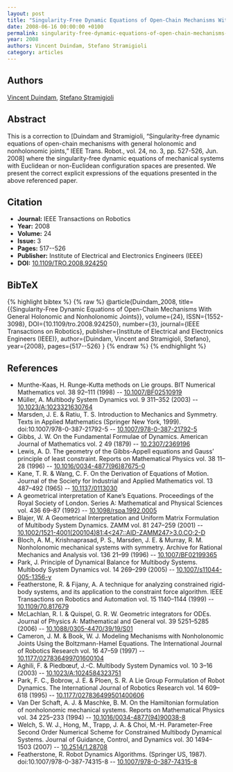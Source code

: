 ```yaml
---
layout: post
title: "Singularity-Free Dynamic Equations of Open-Chain Mechanisms With General Holonomic and Nonholonomic Joints"
date: 2008-06-16 00:00:00 +0100
permalink: singularity-free-dynamic-equations-of-open-chain-mechanisms-with-general-holonomic-and-nonholonomic-joints
year: 2008
authors: Vincent Duindam, Stefano Stramigioli
category: articles
---
```

 
## Authors
[Vincent Duindam](authors/vincent-duindam), [Stefano Stramigioli](authors/stefano-stramigioli)
 
## Abstract
This is a correction to [Duindam and Stramigioli, “Singularity-free dynamic equations of open-chain mechanisms with general holonomic and nonholonomic joints,” IEEE Trans. Robot., vol. 24, no. 3, pp. 527-526, Jun. 2008] where the singularity-free dynamic equations of mechanical systems with Euclidean or non-Euclidean configuration spaces are presented. We present the correct explicit expressions of the equations presented in the above referenced paper.
 
## Citation
- **Journal:** IEEE Transactions on Robotics
- **Year:** 2008
- **Volume:** 24
- **Issue:** 3
- **Pages:** 517--526
- **Publisher:** Institute of Electrical and Electronics Engineers (IEEE)
- **DOI:** [10.1109/TRO.2008.924250](https://doi.org/10.1109/TRO.2008.924250)
 
## BibTeX
{% highlight bibtex %}
{% raw %}
@article{Duindam_2008,
  title={{Singularity-Free Dynamic Equations of Open-Chain Mechanisms With General Holonomic and Nonholonomic Joints}},
  volume={24},
  ISSN={1552-3098},
  DOI={10.1109/tro.2008.924250},
  number={3},
  journal={IEEE Transactions on Robotics},
  publisher={Institute of Electrical and Electronics Engineers (IEEE)},
  author={Duindam, Vincent and Stramigioli, Stefano},
  year={2008},
  pages={517--526}
}
{% endraw %}
{% endhighlight %}
 
## References
- Munthe-Kaas, H. Runge-Kutta methods on Lie groups. BIT Numerical Mathematics vol. 38 92–111 (1998) -- [10.1007/BF02510919](https://doi.org/10.1007/BF02510919)
- Müller, A. Multibody System Dynamics vol. 9 311–352 (2003) -- [10.1023/A:1023321630764](https://doi.org/10.1023/A:1023321630764)
- Marsden, J. E. & Ratiu, T. S. Introduction to Mechanics and Symmetry. Texts in Applied Mathematics (Springer New York, 1999). doi:10.1007/978-0-387-21792-5 -- [10.1007/978-0-387-21792-5](https://doi.org/10.1007/978-0-387-21792-5)
- Gibbs, J. W. On the Fundamental Formulae of Dynamics. American Journal of Mathematics vol. 2 49 (1879) -- [10.2307/2369196](https://doi.org/10.2307/2369196)
- Lewis, A. D. The geometry of the Gibbs-Appell equations and Gauss’ principle of least constraint. Reports on Mathematical Physics vol. 38 11–28 (1996) -- [10.1016/0034-4877(96)87675-0](https://doi.org/10.1016/0034-4877(96)87675-0)
- Kane, T. R. & Wang, C. F. On the Derivation of Equations of Motion. Journal of the Society for Industrial and Applied Mathematics vol. 13 487–492 (1965) -- [10.1137/0113030](https://doi.org/10.1137/0113030)
- A geometrical interpretation of Kane’s Equations. Proceedings of the Royal Society of London. Series A: Mathematical and Physical Sciences vol. 436 69–87 (1992) -- [10.1098/rspa.1992.0005](https://doi.org/10.1098/rspa.1992.0005)
- Blajer, W. A Geometrical Interpretation and Uniform Matrix Formulation of Multibody System Dynamics. ZAMM vol. 81 247–259 (2001) -- [10.1002/1521-4001(200104)81:4<247::AID-ZAMM247>3.0.CO;2-D](https://doi.org/10.1002/1521-4001(200104)81:4<247::AID-ZAMM247>3.0.CO;2-D)
- Bloch, A. M., Krishnaprasad, P. S., Marsden, J. E. & Murray, R. M. Nonholonomic mechanical systems with symmetry. Archive for Rational Mechanics and Analysis vol. 136 21–99 (1996) -- [10.1007/BF02199365](https://doi.org/10.1007/BF02199365)
- Park, J. Principle of Dynamical Balance for Multibody Systems. Multibody System Dynamics vol. 14 269–299 (2005) -- [10.1007/s11044-005-1356-y](https://doi.org/10.1007/s11044-005-1356-y)
- Featherstone, R. & Fijany, A. A technique for analyzing constrained rigid-body systems, and its application to the constraint force algorithm. IEEE Transactions on Robotics and Automation vol. 15 1140–1144 (1999) -- [10.1109/70.817679](https://doi.org/10.1109/70.817679)
- McLachlan, R. I. & Quispel, G. R. W. Geometric integrators for ODEs. Journal of Physics A: Mathematical and General vol. 39 5251–5285 (2006) -- [10.1088/0305-4470/39/19/S01](https://doi.org/10.1088/0305-4470/39/19/S01)
- Cameron, J. M. & Book, W. J. Modeling Mechanisms with Nonholonomic Joints Using the Boltzmann-Hamel Equations. The International Journal of Robotics Research vol. 16 47–59 (1997) -- [10.1177/027836499701600104](https://doi.org/10.1177/027836499701600104)
- Aghili, F. & Piedbœuf, J.-C. Multibody System Dynamics vol. 10 3–16 (2003) -- [10.1023/A:1024584323751](https://doi.org/10.1023/A:1024584323751)
- Park, F. C., Bobrow, J. E. & Ploen, S. R. A Lie Group Formulation of Robot Dynamics. The International Journal of Robotics Research vol. 14 609–618 (1995) -- [10.1177/027836499501400606](https://doi.org/10.1177/027836499501400606)
- Van Der Schaft, A. J. & Maschke, B. M. On the Hamiltonian formulation of nonholonomic mechanical systems. Reports on Mathematical Physics vol. 34 225–233 (1994) -- [10.1016/0034-4877(94)90038-8](https://doi.org/10.1016/0034-4877(94)90038-8)
- Welch, S. W. J., Hong, M., Trapp, J. A. & Choi, M.-H. Parameter-Free Second Order Numerical Scheme for Constrained Multibody Dynamical Systems. Journal of Guidance, Control, and Dynamics vol. 30 1494–1503 (2007) -- [10.2514/1.28708](https://doi.org/10.2514/1.28708)
- Featherstone, R. Robot Dynamics Algorithms. (Springer US, 1987). doi:10.1007/978-0-387-74315-8 -- [10.1007/978-0-387-74315-8](https://doi.org/10.1007/978-0-387-74315-8)

